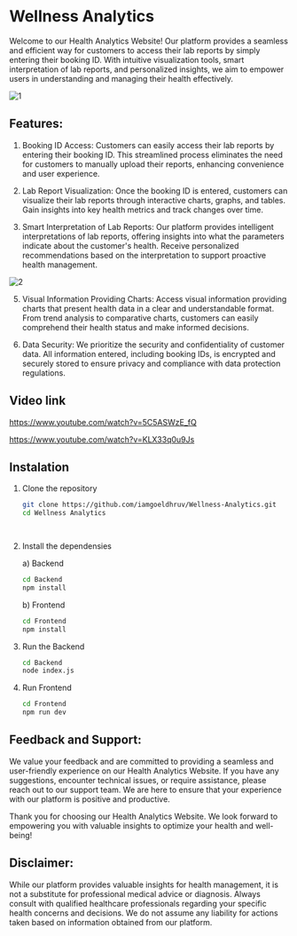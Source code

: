 # Wellness Analytics
Welcome to our Health Analytics Website! Our platform provides a seamless and efficient way for customers to access their lab reports by simply entering their booking ID. With intuitive visualization tools, smart interpretation of lab reports, and personalized insights, we aim to empower users in understanding and managing their health effectively.

![1](https://github.com/iamgoeldhruv/Wellness-Analytics/assets/148644657/adeaaea5-5842-4925-912a-e5144bda8b48)

## Features:
1. Booking ID Access: Customers can easily access their lab reports by entering their booking ID. This streamlined process eliminates the need for customers to manually upload their reports, enhancing convenience and user experience.

2. Lab Report Visualization: Once the booking ID is entered, customers can visualize their lab reports through interactive charts, graphs, and tables. Gain insights into key health metrics and track changes over time.

3. Smart Interpretation of Lab Reports: Our platform provides intelligent interpretations of lab reports, offering insights into what the parameters indicate about the customer's health. Receive personalized recommendations based on the interpretation to support proactive health management.
   
![2](https://github.com/iamgoeldhruv/Wellness-Analytics/assets/148644657/09ef0ad0-1cf3-46f0-a61e-9d076f03645d)

5. Visual Information Providing Charts: Access visual information providing charts that present health data in a clear and understandable format. From trend analysis to comparative charts, customers can easily comprehend their health status and make informed decisions.

6. Data Security: We prioritize the security and confidentiality of customer data. All information entered, including booking IDs, is encrypted and securely stored to ensure privacy and compliance with data protection regulations.

## Video link
   https://www.youtube.com/watch?v=5C5ASWzE_fQ
   
   https://www.youtube.com/watch?v=KLX33q0u9Js

## Instalation
1. Clone the repository
   ```sh
   git clone https://github.com/iamgoeldhruv/Wellness-Analytics.git
   cd Wellness Analytics

  
2. Install the dependensies

   a) Backend
    ```sh
    cd Backend
    npm install
    ```
   b) Frontend
    ``` sh
    cd Frontend
    npm install
    ```
3. Run the Backend
   ```sh
   cd Backend
   node index.js
   ```
4. Run Frontend
   ``` sh
   cd Frontend
   npm run dev
   ```

## Feedback and Support:
We value your feedback and are committed to providing a seamless and user-friendly experience on our Health Analytics Website. If you have any suggestions, encounter technical issues, or require assistance, please reach out to our support team. We are here to ensure that your experience with our platform is positive and productive.

Thank you for choosing our Health Analytics Website. We look forward to empowering you with valuable insights to optimize your health and well-being!

## Disclaimer:
While our platform provides valuable insights for health management, it is not a substitute for professional medical advice or diagnosis. Always consult with qualified healthcare professionals regarding your specific health concerns and decisions. We do not assume any liability for actions taken based on information obtained from our platform.

